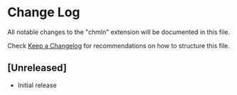 # Change Log

All notable changes to the "chmln" extension will be documented in this file.

Check [Keep a Changelog](http://keepachangelog.com/) for recommendations on how to structure this file.

## [Unreleased]

- Initial release